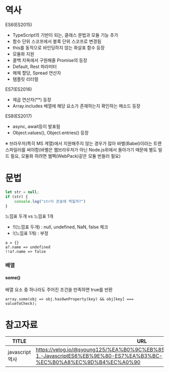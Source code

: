 # 역사

ES6(ES2015)
- TypeScript의 기반이 되는, 클래스 문법과 모듈 기능 추가 
- 함수 단위 스코프에서 블록 단위 스코프로 변경됨
- this를 동적으로 바인딩하지 않는 화살표 함수 등장
- 모듈화 지원
- 콜백 지옥에서 구원해줄 Promise의 등장
- Default, Rest 파라미터
- 해체 할당, Spread 연산자
- 템플릿 리터럴

ES7(ES2016)
- 제곱 연산자(**) 등장
- Array.includes 배열에 해당 요소가 존재하는지 확인하는 메소드 등장

ES8(ES2017)
- async, await등이 발표됨
- Object.values(), Object.entries() 등장

※ 브라우저(특히 MS 계열)에서 지원해주지 않는 경우가 많아 바벨(Babel)이라는 트랜스파일러를 써야함(바벨은 웹브라우저가 아닌 Node.js위에서 돌아가기 때문에 별도 빌드 필요, 모듈화 하려면 웹팩(WebPack)같은 모듈 번들러 필요)


# 문법

```jsx
let str = null;
if (str) {
	console.log("str이 콘솔에 찍힐까?")
}
```

느낌표 두개 vs 느낌표 1개
- !!(느낌표 두개) : null, undefined, NaN, false 체크
- !(느낌표 1개) : 부정

```
a = {}
a?.name => undefined
!!a?.name => false
```

### 배열

#### some()
 배열 요소 중 하나라도 주어진 조건을 만족하면 true를 반환
```
array.some(obj => obj.hasOwnProperty(key) && obj[key] === valueToCheck);
```


# 참고자료
| TITLE         |URL|
|---------------|---|
| javascript 역사 |https://velog.io/@syoung125/%EA%B0%9C%EB%85%90%EA%B3%B5%EB%B6%80-1.-JavascriptES6%EB%9E%80-ES7%EA%B3%BC-%EC%B0%A8%EC%9D%B4%EC%A0%90|